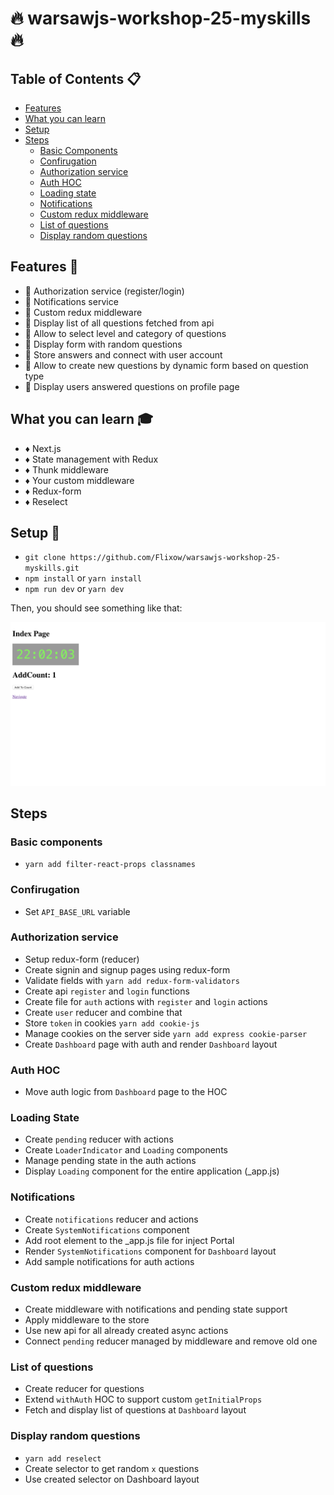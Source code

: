 # :fire: warsawjs-workshop-25-myskills :fire:

## Table of Contents :clipboard:

- [Features](#features)
- [What you can learn](#what-you-can-learn)
- [Setup](#setup)
- [Steps](#steps)
  - [Basic Components](#basic-components)
  - [Confirugation](#configuration)
  - [Authorization service](#authorization-service)
  - [Auth HOC](#auth-hoc)
  - [Loading state](#loading-state)
  - [Notifications](#notifications)
  - [Custom redux middleware](#custom-redux-middleware)
  - [List of questions](#list-of-questions)
  - [Display random questions](#display-random-questions)

## Features :speedboat:
* :gem: Authorization service (register/login)
* :gem: Notifications service
* :gem: Custom redux middleware
* :gem: Display list of all questions fetched from api
* :gem: Allow to select level and category of questions
* :gem: Display form with random questions
* :gem: Store answers and connect with user account
* :gem: Allow to create new questions by dynamic form based on question type
* :gem: Display users answered questions on profile page


## What you can learn :mortar_board:
* :diamonds: Next.js
* :diamonds: State management with Redux
* :diamonds: Thunk middleware
* :diamonds: Your custom middleware
* :diamonds: Redux-form
* :diamonds: Reselect

## Setup :hammer:
* ```git clone https://github.com/Flixow/warsawjs-workshop-25-myskills.git```
* ```npm install``` or ```yarn install```
* ```npm run dev``` or ```yarn dev```

Then, you should see something like that:

![](static/screenshot.png)

## Steps
### Basic components
* ```yarn add filter-react-props classnames```

### Confirugation
* Set `API_BASE_URL` variable

### Authorization service
* Setup redux-form (reducer)
* Create signin and signup pages using redux-form
* Validate fields with ```yarn add redux-form-validators```
* Create api `register` and `login` functions
* Create file for `auth` actions with `register` and `login` actions
* Create `user` reducer and combine that
* Store `token` in cookies ```yarn add cookie-js```
* Manage cookies on the server side ```yarn add express cookie-parser```
* Create `Dashboard` page with auth and render `Dashboard` layout

### Auth HOC
* Move auth logic from `Dashboard` page to the HOC

### Loading State
* Create `pending` reducer with actions
* Create `LoaderIndicator` and `Loading` components
* Manage pending state in the auth actions
* Display `Loading` component for the entire application (_app.js)

### Notifications
* Create `notifications` reducer and actions
* Create `SystemNotifications` component
* Add root element to the _app.js file for inject Portal
* Render `SystemNotifications` component for `Dashboard` layout
* Add sample notifications for auth actions

### Custom redux middleware
* Create middleware with notifications and pending state support
* Apply middleware to the store
* Use new api for all already created async actions
* Connect `pending` reducer managed by middleware and remove old one

### List of questions
* Create reducer for questions
* Extend `withAuth` HOC to support custom `getInitialProps`
* Fetch and display list of questions at `Dashboard` layout

### Display random questions
* ```yarn add reselect```
* Create selector to get random `x` questions
* Use created selector on Dashboard layout
